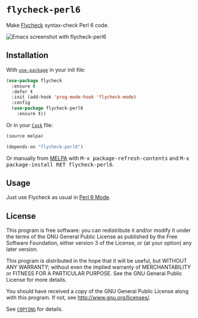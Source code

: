 `flycheck-perl6`
================

Make [Flycheck][] syntax-check Perl 6 code.

![Emacs screenshot with flycheck-perl6](https://github.com/hinrik/flycheck-perl6/raw/master/flycheck-perl6-screenshot.png)

Installation
------------

With [`use-package`][use-package] in your init file:

```el
(use-package flycheck
  :ensure t
  :defer t
  :init (add-hook 'prog-mode-hook 'flycheck-mode)
  :config
  (use-package flycheck-perl6
    :ensure t))
```
Or in your [`Cask`][cask] file:

```cl
(source melpa)

(depends-on "flycheck-perl6")
```

Or manually from [MELPA][] with <kbd>M-x package-refresh-contents</kbd>
and <kbd>M-x package-install RET flycheck-perl6</kbd>.

Usage
-----

Just use Flycheck as usual in [Perl 6 Mode][perl6-mode].

License
-------

This program is free software: you can redistribute it and/or modify it under
the terms of the GNU General Public License as published by the Free Software
Foundation, either version 3 of the License, or (at your option) any later
version.

This program is distributed in the hope that it will be useful, but WITHOUT ANY
WARRANTY; without even the implied warranty of MERCHANTABILITY or FITNESS FOR A
PARTICULAR PURPOSE.  See the GNU General Public License for more details.

You should have received a copy of the GNU General Public License along with
this program.  If not, see http://www.gnu.org/licenses/.

See [`COPYING`][copying] for details.

[Flycheck]: https://github.com/flycheck/flycheck
[use-package]: https://github.com/jwiegley/use-package
[Cask]: https://github.com/cask/cask
[MELPA]: http://melpa.milkbox.net
[COPYING]: https://github.com/hinrik/flycheck-perl6/blob/master/COPYING
[perl6-mode]: https://github.com/hinrik/perl6-mode
